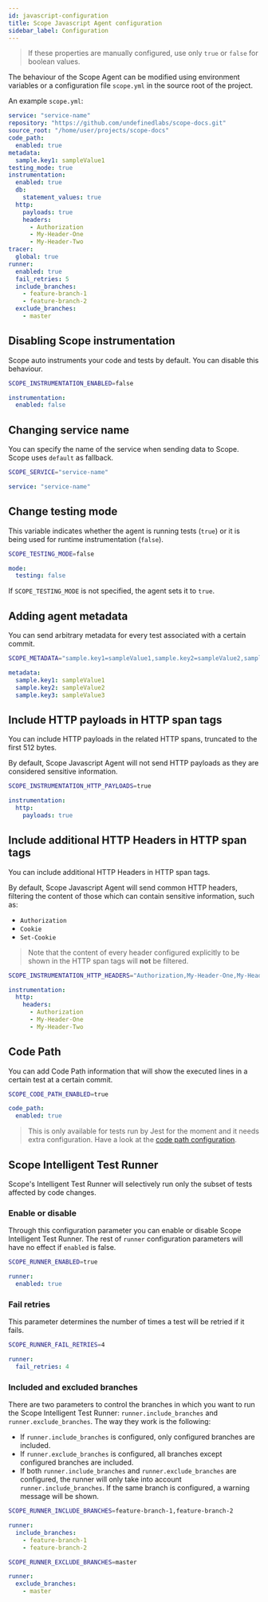 ```yaml
---
id: javascript-configuration
title: Scope Javascript Agent configuration
sidebar_label: Configuration
---
```


> If these properties are manually configured, use only `true` or `false` for boolean values.

The behaviour of the Scope Agent can be modified using environment variables or a configuration file `scope.yml` in the source root of the project.

An example `scope.yml`:

```yaml
service: "service-name"
repository: "https://github.com/undefinedlabs/scope-docs.git"
source_root: "/home/user/projects/scope-docs"
code_path:
  enabled: true
metadata:
  sample.key1: sampleValue1
testing_mode: true
instrumentation:
  enabled: true
  db:
    statement_values: true
  http:
    payloads: true
    headers:
      - Authorization
      - My-Header-One
      - My-Header-Two
tracer:
  global: true
runner:
  enabled: true
  fail_retries: 5
  include_branches:
    - feature-branch-1
    - feature-branch-2
  exclude_branches:
    - master
```

## Disabling Scope instrumentation

Scope auto instruments your code and tests by default. You can disable this behaviour.

<!--DOCUSAURUS_CODE_TABS-->
<!--Environment Variable-->

```sh
SCOPE_INSTRUMENTATION_ENABLED=false
```

<!--YAML Configuration File-->

```yaml
instrumentation:
  enabled: false
```

<!--END_DOCUSAURUS_CODE_TABS-->

## Changing service name

You can specify the name of the service when sending data to Scope. Scope uses `default` as fallback.

<!--DOCUSAURUS_CODE_TABS-->
<!--Environment Variable-->

```sh
SCOPE_SERVICE="service-name"
```

<!--YAML Configuration File-->

```yaml
service: "service-name"
```

<!--END_DOCUSAURUS_CODE_TABS-->

## Change testing mode

This variable indicates whether the agent is running tests (`true`) or it is being used for runtime instrumentation (`false`).

<!--DOCUSAURUS_CODE_TABS-->
<!--Environment Variable-->

```sh
SCOPE_TESTING_MODE=false
```

<!--YAML Configuration File-->

```yaml
mode:
  testing: false
```

<!--END_DOCUSAURUS_CODE_TABS-->

If `SCOPE_TESTING_MODE` is not specified, the agent sets it to `true`.

## Adding agent metadata

You can send arbitrary metadata for every test associated with a certain commit.

<!--DOCUSAURUS_CODE_TABS-->
<!--Environment Variable-->

```sh
SCOPE_METADATA="sample.key1=sampleValue1,sample.key2=sampleValue2,sample.key3=sampleValue3"
```

<!--YAML Configuration File-->

```yaml
metadata:
  sample.key1: sampleValue1
  sample.key2: sampleValue2
  sample.key3: sampleValue3
```

<!--END_DOCUSAURUS_CODE_TABS-->

## Include HTTP payloads in HTTP span tags

You can include HTTP payloads in the related HTTP spans, truncated to the first 512 bytes.

By default, Scope Javascript Agent will not send HTTP payloads as they are considered sensitive information.

<!--DOCUSAURUS_CODE_TABS-->
<!--Environment Variable-->

```sh
SCOPE_INSTRUMENTATION_HTTP_PAYLOADS=true
```

<!--YAML Configuration File-->

```yaml
instrumentation:
  http:
    payloads: true
```

<!--END_DOCUSAURUS_CODE_TABS-->

## Include additional HTTP Headers in HTTP span tags

You can include additional HTTP Headers in HTTP span tags.

By default, Scope Javascript Agent will send common HTTP headers, filtering the content of those which can contain sensitive information, such as:

- `Authorization`
- `Cookie`
- `Set-Cookie`

> Note that the content of every header configured explicitly to be shown in the HTTP span tags will **not** be filtered.

<!--DOCUSAURUS_CODE_TABS-->
<!--Environment Variable-->

```sh
SCOPE_INSTRUMENTATION_HTTP_HEADERS="Authorization,My-Header-One,My-Header-Two"
```

<!--YAML Configuration File-->

```yaml
instrumentation:
  http:
    headers:
      - Authorization
      - My-Header-One
      - My-Header-Two
```

<!--END_DOCUSAURUS_CODE_TABS-->

## Code Path

You can add Code Path information that will show the executed lines in a certain test at a certain commit.

<!--DOCUSAURUS_CODE_TABS-->
<!--Environment Variable-->

```sh
SCOPE_CODE_PATH_ENABLED=true
```

<!--YAML Configuration File-->

```yaml
code_path:
  enabled: true
```

<!--END_DOCUSAURUS_CODE_TABS-->

> This is only available for tests run by Jest for the moment and it needs extra configuration. Have a look at the [code path configuration](javascript-installation#code-path).

## Scope Intelligent Test Runner

Scope's Intelligent Test Runner will selectively run only the subset of tests affected by code changes.

### Enable or disable

Through this configuration parameter you can enable or disable Scope Intelligent Test Runner. The rest of `runner` configuration parameters will have no effect if `enabled` is false.

<!--DOCUSAURUS_CODE_TABS-->
<!--Environment Variable-->

```sh
SCOPE_RUNNER_ENABLED=true
```

<!--YAML Configuration File-->

```yaml
runner:
  enabled: true
```

<!--END_DOCUSAURUS_CODE_TABS-->

### Fail retries

This parameter determines the number of times a test will be retried if it fails.

<!--DOCUSAURUS_CODE_TABS-->
<!--Environment Variable-->

```sh
SCOPE_RUNNER_FAIL_RETRIES=4
```

<!--YAML Configuration File-->

```yaml
runner:
  fail_retries: 4
```

<!--END_DOCUSAURUS_CODE_TABS-->

### Included and excluded branches

There are two parameters to control the branches in which you want to run the Scope Intelligent Test Runner: `runner.include_branches` and `runner.exclude_branches`. The way they work is the following:

- If `runner.include_branches` is configured, only configured branches are included.
- If `runner.exclude_branches` is configured, all branches except configured branches are included.
- If both `runner.include_branches` and `runner.exclude_branches` are configured, the runner will only take into account `runner.include_branches`. If the same branch is configured, a warning message will be shown.

<!--DOCUSAURUS_CODE_TABS-->
<!--Environment Variable-->

```sh
SCOPE_RUNNER_INCLUDE_BRANCHES=feature-branch-1,feature-branch-2
```

<!--YAML Configuration File-->

```yaml
runner:
  include_branches:
    - feature-branch-1
    - feature-branch-2
```

<!--END_DOCUSAURUS_CODE_TABS-->

<!--DOCUSAURUS_CODE_TABS-->
<!--Environment Variable-->

```sh
SCOPE_RUNNER_EXCLUDE_BRANCHES=master
```

<!--YAML Configuration File-->

```yaml
runner:
  exclude_branches:
    - master
```

<!--END_DOCUSAURUS_CODE_TABS-->

